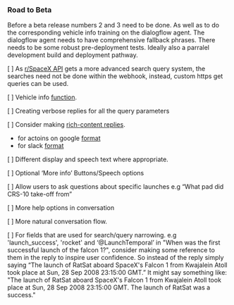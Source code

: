 ### Road to Beta
Before a beta release numbers 2 and 3 need to be done. As well as to do the corresponding vehicle info training on the dialogflow agent. The dialogflow agent needs to have comprehensive fallback phrases. There needs to be some robust pre-deployment tests. Ideally also a parralel development build and deployment pathway.

[ ] As [r/SpaceX API](https://github.com/r-spacex/SpaceX-API) gets a more advanced search query system, the searches need not be done within the webhook, instead, custom https get queries can be used. 

[ ] Vehicle info [function](https://github.com/HarvsG/r-SpaceX-AI-Bot/blob/70dcf6479f757a79c22b5fd456bf958b99133bc6/index.js#L174).

[ ] Creating verbose replies for all the query parameters

[ ] Consider making [rich-content replies](https://api.ai/docs/rich-messages#card).
  * for actoins on google [format](https://developers.google.com/actions/dialogflow/webhook)
  * for slack [format](https://api.slack.com/docs/messages)

[ ] Different display and speech text where appropriate.

[ ] Optional ‘More info’ Buttons/Speech options

[ ] Allow users to ask questions about specific launches e.g “What pad did CRS-10 take-off from”

[ ] More help options in conversation

[ ] More natural conversation flow.

[ ] For fields that are used for search/query narrowing. e.g 'launch_success', 'rocket' and ‘@LaunchTemporal’ in "When was the first successful launch of the falcon 1?", consider making some reference to them in the reply to inspire user confidence. So instead of the reply simply saying “The launch of RatSat aboard SpaceX's Falcon 1 from Kwajalein Atoll took place at Sun, 28 Sep 2008 23:15:00 GMT.” It might say something like: "The launch of RatSat aboard SpaceX's Falcon 1 from Kwajalein Atoll took place at Sun, 28 Sep 2008 23:15:00 GMT. The launch of RatSat was a success."
